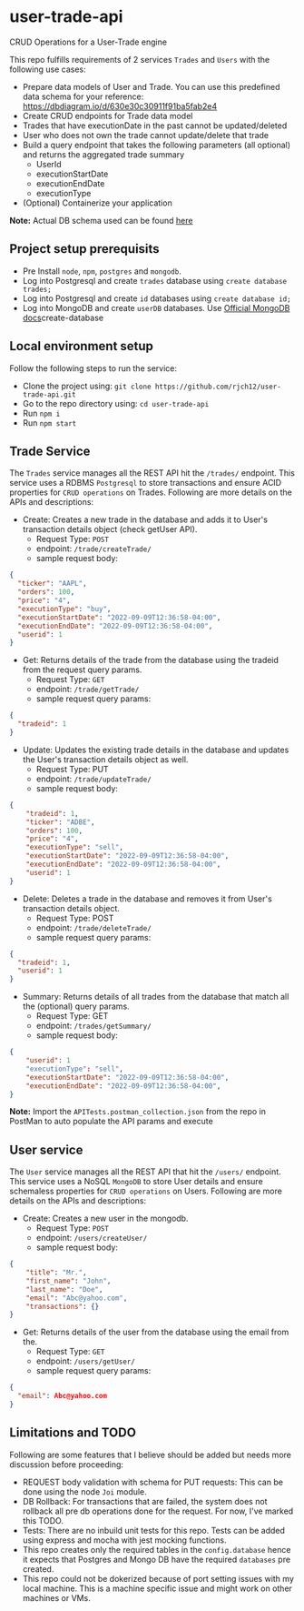 # user-trade-api
CRUD Operations for a User-Trade engine


This repo fulfills requirements of 2 services `Trades` and `Users` with the following use cases:
- Prepare data models of User and Trade. You can use this predefined data schema for your
reference: https://dbdiagram.io/d/630e30c30911f91ba5fab2e4
- Create CRUD endpoints for Trade data model
- Trades that have executionDate in the past cannot be updated/deleted
- User who does not own the trade cannot update/delete that trade
- Build a query endpoint that takes the following parameters (all optional) and returns the aggregated trade summary
  - UserId
  - executionStartDate
  - executionEndDate
  - executionType
- (Optional) Containerize your application

**Note:** Actual DB schema used can be found [here](https://dbdiagram.io/d/631611c10911f91ba53c0882)

## Project setup prerequisits
- Pre Install `node`, `npm`, `postgres` and `mongodb`.
- Log into Postgresql and create `trades` database using `create database trades;`
- Log into Postgresql and create `id` databases using `create database id;`
- Log into MongoDB and create `userDB` databases. Use [Official MongoDB docs](https://www.mongodb.com/basics/)create-database

## Local environment setup
Follow the following steps to run the service:
- Clone the project using: `git clone https://github.com/rjch12/user-trade-api.git`
- Go to the repo directory using: `cd user-trade-api`
- Run `npm i`
- Run `npm start`

## Trade Service
The `Trades` service manages all the REST API hit the `/trades/` endpoint. This service uses a RDBMS `Postgresql` to store transactions and 
ensure ACID properties for `CRUD operations` on Trades. Following are more details on the APIs and descriptions:

- Create: Creates a new trade in the database and adds it to User's transaction details object (check getUser API).
  - Request Type: `POST`<br />
  - endpoint: `/trade/createTrade/`<br />
  - sample request body: <br />
```json
{
  "ticker": "AAPL",
  "orders": 100,
  "price": "4",
  "executionType": "buy",
  "executionStartDate": "2022-09-09T12:36:58-04:00",
  "executionEndDate": "2022-09-09T12:36:58-04:00",
  "userid": 1
}
```
- Get: Returns details of the trade from the database using the tradeid from the request query params.
  - Request Type: `GET`
  - endpoint: `/trade/getTrade/`
  - sample request query params: 
```json
{
  "tradeid": 1
}
```
- Update: Updates the existing trade details in the database and updates the User's transaction details object as well.
  - Request Type: PUT
  - endpoint: `/trade/updateTrade/`
  - sample request body: 
```json
{
    "tradeid": 1,
    "ticker": "ADBE",
    "orders": 100,
    "price": "4",
    "executionType": "sell",
    "executionStartDate": "2022-09-09T12:36:58-04:00",
    "executionEndDate": "2022-09-09T12:36:58-04:00",
    "userid": 1
}
```
- Delete: Deletes a trade in the database and removes it from User's transaction details object.
  - Request Type: POST
  - endpoint: `/trade/deleteTrade/`
  - sample request query params: 
```json
{
  "tradeid": 1,
  "userid": 1
}
```
- Summary: Returns details of all trades from the database that match all the (optional) query params.
  - Request Type: GET
  - endpoint: `/trades/getSummary/`
  - sample request body: 
```json
{
    "userid": 1
    "executionType": "sell",
    "executionStartDate": "2022-09-09T12:36:58-04:00",
    "executionEndDate": "2022-09-09T12:36:58-04:00",
}
```

**Note:** Import the `APITests.postman_collection.json` from the repo in PostMan to auto populate the API params and execute 

## User service 
The `User` service manages all the REST API that hit the `/users/` endpoint. This service uses a NoSQL `MongoDB` to store User details and 
ensure schemaless properties for `CRUD operations` on Users. Following are more details on the APIs and descriptions:

- Create: Creates a new user in the mongodb.
  - Request Type: `POST`
  - endpoint: `/users/createUser/`
  - sample request body: 
```json
{
    "title": "Mr.",
    "first_name": "John",
    "last_name": "Doe",
    "email": "Abc@yahoo.com",
    "transactions": {}
}
```
- Get: Returns details of the user from the database using the email from the.
  - Request Type: `GET`
  - endpoint: `/users/getUser/`
  - sample request query params: 
```json
{
  "email": Abc@yahoo.com
}
```

## Limitations and TODO
Following are some features that I believe should be added but needs more discussion before proceeding:
- REQUEST body validation with schema for PUT requests: This can be done using the node `Joi` module.
- DB Rollback: For transactions that are failed, the system does not rollback all pre db operations done for the request. For now, I've marked this TODO.
- Tests: There are no inbuild unit tests for this repo. Tests can be added using express and mocha with jest mocking functions.
- This repo creates only the required tables in the `config.database` hence it expects that Postgres and Mongo DB have the required `databases` pre created.
- This repo could not be dokerized because of port setting issues with my local machine. This is a machine specific issue and might work on other machines or VMs. 
